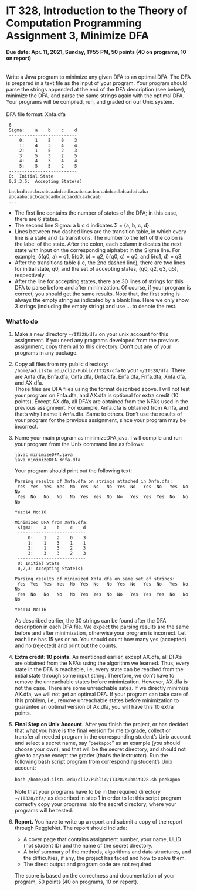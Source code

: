 # IT 328, Introduction to the Theory of Computation Programming Assignment 3, Minimize DFA

**Due date: Apr. 11, 2021, Sunday, 11:55 PM, 50 points (40 on programs, 10 on report)**
<br>
<br>
<br>
Write a Java program to minimize any given DFA to an optimal DFA. The DFA is prepared in a text
file as the input of your program. Your program should parse the strings appended at the end of the DFA
description (see below), minimize the DFA, and parse the same strings again with the optimal DFA. Your
programs will be compiled, run, and graded on our Unix system.
<br>
<br>
DFA file format: Xnfa.dfa
```
 6
 Sigma:    a    b    c    d
 --------------------------
     0:    1    2    0    3
     1:    4    3    4    4
     2:    1    5    2    3
     3:    5    3    2    5
     4:    4    3    4    4
     5:    5    5    2    5
 --------------------------
 0:  Initial State
 0,2,3,5:  Accepting State(s)
 
 bacbcdacacbcaabcaabdcadbcaabacacbaccabdcadbdcadbdcaba
 abcaabacacbcadbcadbcacbacddcaabcaab
 ...
```
- The first line contains the number of states of the DFA; in this case, there are 6 states.
- The second line Sigma: a b c d indicates Σ = {a, b, c, d}.
- Lines between two dashed lines are the transition table, in which every line is a state and its transitions. The number to the left of the colon is the label of the state. After the colon, each column
indicates the next state with input on the corresponding alphabet in the Sigma line. For example,
δ(q0, a) = q1, δ(q0, b) = q2, δ(q0, c) = q0, and δ(q1, d) = q3.
- After the transitions table (i.e, the 2nd dashed line), there are two lines for initial state, q0, and the
set of accepting states, {q0, q2, q3, q5}, respectively.
- After the line for accepting states, there are 30 lines of strings for this DFA to parse before and after
minimization. Of course, if your program is correct, you should get the same results. Note that,
the first string is always the empty string as indicated by a blank line. Here we only show 3 strings
(including the empty string) and use ... to denote the rest.
### What to do
1. Make a new directory `∼/IT328/dfa` on your unix account for this assignment. If you need any
    programs developed from the previous assignment, copy them all to this directory. Don’t put any
    of your programs in any package.
2. Copy all files from my public directory: `/home/ad.ilstu.edu/cli2/Public/IT328/dfa` to your
    `∼/IT328/dfa`. There are Anfa.dfa, Bnfa.dfa, Cnfa.dfa, Dnfa.dfa, Enfa.dfa, Fnfa.dfa, Xnfa.dfa,
    and AX.dfa.<br>
    Those files are DFA files using the format described above. I will not test your program on Fnfa.dfa,
    and AX.dfa is optional for extra credit (10 points). Except AX.dfa, all DFA’s are obtained from the
    NFA’s used in the previous assignment. For example, Anfa.dfa is obtained from A.nfa, and that’s
    why I name it Anfa.dfa. Same to others. Don’t use the results of your program for the previous
    assignment, since your program may be incorrect.
3. Name your main program as minimizeDFA.java. I will compile and run your program from the Unix
    command line as follows:
    ```
    javac minimizeDFA.java
    java minimizeDFA Xnfa.dfa
    ```
    Your program should print out the following text:
    ```
    Parsing results of Xnfa.dfa on strings attached in Xnfa.dfa:
     Yes  Yes  Yes  Yes  No  Yes  No   No  Yes  No   Yes  No   Yes  No  No
     Yes  No   No   No   No  Yes  Yes  No  No   Yes  Yes  Yes  No   No  No
     
    Yes:14 No:16
     
    Minimized DFA from Xnfa.dfa:
     Sigma:    a    b    c    d
     --------------------------
         0:    1    2    0    3
         1:    1    3    1    1
         2:    1    3    2    3
         3:    3    3    2    3
     --------------------------
     0: Initial State
     0,2,3: Accepting State(s)
    
    Parsing results of minimized Xnfa.dfa on same set of strings:
     Yes  Yes  Yes  Yes  No  Yes  No   No  Yes  No   Yes  No   Yes  No  No
     Yes  No   No   No   No  Yes  Yes  No  No   Yes  Yes  Yes  No   No  No
    
    Yes:14 No:16
    ```
    As described earlier, the 30 strings can be found after the DFA description in each DFA file. We
    expect the parsing results are the same before and after minimization, otherwise your program is
    incorrect. Let each line has 15 yes or no. You should count how many yes (accepted) and no (rejected)
    and print out the counts.
4. **Extra credit: 10 points.** As mentioned earlier, except AX.dfa, all DFA’s are obtained from the
    NFA’s using the algorithm we learned. Thus, every state in the DFA is reachable, i.e, every state
    can be reached from the initial state through some input string. Therefore, we don’t have to remove
    the unreachable states before minimization. However, AX.dfa is not the case. There are some
    unreachable sates. If we directly minimize AX.dfa, we will not get an optimal DFA. If your program
    can take care of this problem, i.e., remove unreachable states before minimization to guarantee an
    optimal version of Ax.dfa, you will have this 10 extra points.
5. **Final Step on Unix Account.** After you finish the project, or has decided that what you have is
    the final version for me to grade, collect or transfer all needed program in the corresponding student’s
    Unix account and select a secret name, say “`peekapoo`” as an example (you should choose your own),
    and that will be the secret directory, and should not give to anyone except the grader (that’s the
    instructor). Run the following bash script program from corresponding student’s Unix account:<br><br>
    `bash /home/ad.ilstu.edu/cli2/Public/IT328/submit328.sh peekapoo`<br><br>
    Note that your programs have to be in the required directory `∼/IT328/dfa/` as described in step 1
    in order to let this script program correctly copy your programs into the secret directory, where your
    programs will be tested.
6. **Report.** You have to write up a report and submit a copy of the report through ReggieNet. The
    report should include:
    - A cover page that contains assignment number, your name, ULID (not student ID) and the
    name of the secret directory.
    - A brief summary of the methods, algorithms and data structures, and the difficulties, if any,
    the project has faced and how to solve them.
    - The direct output and program code are not required.
    
    The score is based on the correctness and documentation of your program, 50 points (40 on programs,
    10 on report).

